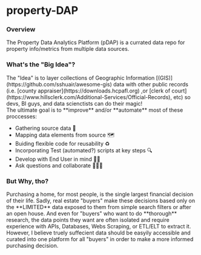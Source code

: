 # property-DAP

<h3> Overview </h3>
The Property Data Analytics Platform (pDAP) is a currated data repo for property info/metrics from multiple data sources. <br/>

<h3> What's the "Big Idea"? </h3>
The "Idea" is to layer collections of Geographic Information [(GIS)](https://github.com/sshuair/awesome-gis) data with other public records (i.e. [county appraiser](https://downloads.hcpafl.org) ,or [clerk of court](https://www.hillsclerk.com/Additional-Services/Official-Records), etc) so devs, BI guys, and data scienctists can do their magic! <br/>
The ultimate goal is to **improve** and/or **automate** most of these proccesses:<br/>

- Gathering source data 📝 
- Mapping data elements from source 🗺️ 
- Buiding flexible code for reusability ♻️ 
- Incorporating Test (automated?) scripts at key steps 🔍
- Develop with End User in mind 🤷‍♂️
- Ask questions and collaborate 🧑‍🤝‍🧑


<h3> But Why, tho? </h3>
Purchasing a home, for most people, is the single largest financial decision of their life. Sadly, real estate "buyers" make these decisions based only on the **LIMITED** data exposed to them from simple search filters or after an open house. And even for "buyers" who want to do **thorough** research, the data points they want are often isolated and require experience with APIs, Databases, Webs Scraping, or ETL/ELT to extract it.</br>
However, I believe truely suffecient data should be easyily accessible and curated into one platform for all "buyers" in order to make a more informed purchasing decision.
